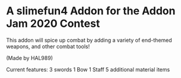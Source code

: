 # A slimefun4 Addon for the Addon Jam 2020 Contest

This addon will spice up combat by adding a variety of end-themed weapons, and other combat tools!

(Made by HAL989)

Current features:
3 swords
1 Bow
1 Staff
5 additional material items
